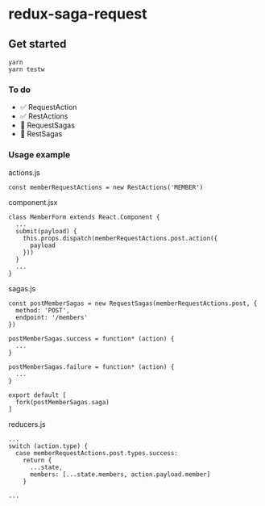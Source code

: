 # redux-saga-request

## Get started

    yarn
    yarn testw
    
### To do

- ✅ RequestAction
- ✅ RestActions
- 🔲 RequestSagas
- 🔲 RestSagas

### Usage example


actions.js

    const memberRequestActions = new RestActions('MEMBER')

component.jsx

    class MemberForm extends React.Component {
      ...
      submit(payload) {
        this.props.dispatch(memberRequestActions.post.action({
          payload
        }))
      }
      ...
    }

sagas.js

    const postMemberSagas = new RequestSagas(memberRequestActions.post, {
      method: 'POST',
      endpoint: '/members'
    })

    postMemberSagas.success = function* (action) {
      ...
    }

    postMemberSagas.failure = function* (action) {
      ...
    }

    export default [
      fork(postMemberSagas.saga)
    ]

reducers.js

    ...
    switch (action.type) {
      case memberRequestActions.post.types.success:
        return {
          ...state,
          members: [...state.members, action.payload.member]
        }
    
    ...

